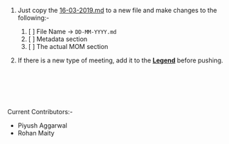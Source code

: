 1. Just copy the [16-03-2019.md](16-03-2019.md) to a new file and make changes to the following:-
   1. [ ] File Name -> `DD-MM-YYYY.md`
   2. [ ] Metadata section
   3. [ ] The actual MOM section

2. If there is a new type of meeting, add it to the [**Legend**](https://github.com/opencode-mait/MOM/blob/master/README.md#legend) before pushing.

<br>
<br>
<br>
<br>
<br>
Current Contributors:-

- Piyush Aggarwal
- Rohan Maity